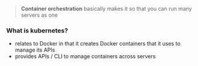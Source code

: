 >**Container orchestration** basically makes it so that you can run many servers as one

### What is kubernetes?
- relates to Docker in that it creates Docker containers that it uses to manage its APIs
- provides APIs / CLI to manage containers across servers

